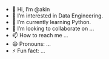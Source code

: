 - 👋 Hi, I’m @akin
- 👀 I’m interested in Data Engineering.
- 🌱 I’m currently learning Python.
- 💞️ I’m looking to collaborate on ...
- 📫 How to reach me ...
- 😄 Pronouns: ...
- ⚡ Fun fact: ...

<!---
akin01jhf/akin01jhf is a ✨ special ✨ repository because its `README.md` (this file) appears on your GitHub profile.
You can click the Preview link to take a look at your changes.
--->
